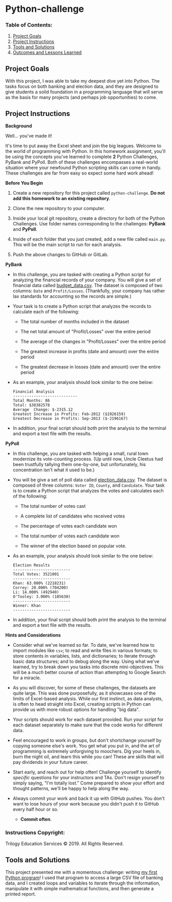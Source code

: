 
# Python-challenge
### Table of Contents:

 1. [Project Goals](#project-goals)
 2. [Project Instructions](#project-instructions)
 3. [Tools and Solutions](#tools-and-solutions)
 4. [Outcomes and Lessons Learned](#my-results)


## Project Goals
With this project, I was able to take my deepest dive yet into Python. The tasks focus on both banking and election data, and they are designed to give students a solid foundation in a programming language that will serve as the basis for many projects (and perhaps job opportunities) to come. 

## Project Instructions

**Background**

Well... you've made it!

It's time to put away the Excel sheet and join the big leagues. Welcome to the world of programming with Python. In this homework assignment, you'll be using the concepts you've learned to complete **2** Python Challenges, PyBank and PyPoll.
Both of these challenges encompasses a real-world situation where your newfound Python scripting skills can come in handy. These challenges are far from easy so expect some hard work ahead!

**Before You Begin**

1. Create a new repository for this project called `python-challenge`. **Do not add this homework to an existing repository**.

2. Clone the new repository to your computer.

3. Inside your local git repository, create a directory for both of the  Python Challenges. Use folder names corresponding to the challenges: **PyBank** and  **PyPoll**.

4. Inside of each folder that you just created, add a new file called `main.py`. This will be the main script to run for each analysis.

5. Push the above changes to GitHub or GitLab.

**PyBank**

* In this challenge, you are tasked with creating a Python script for analyzing the financial records of your company. You will give a set of financial data called [budget_data.csv](PyBank/Resources/budget_data.csv). The dataset is composed of two columns: `Date` and `Profit/Losses`. (Thankfully, your company has rather lax standards for accounting so the records are simple.)

* Your task is to create a Python script that analyzes the records to calculate each of the following:

  * The total number of months included in the dataset

  * The net total amount of "Profit/Losses" over the entire period

  * The average of the changes in "Profit/Losses" over the entire period

  * The greatest increase in profits (date and amount) over the entire period

  * The greatest decrease in losses (date and amount) over the entire period

* As an example, your analysis should look similar to the one below:

  ```text
  Financial Analysis
  ----------------------------
  Total Months: 86
  Total: $38382578
  Average  Change: $-2315.12
  Greatest Increase in Profits: Feb-2012 ($1926159)
  Greatest Decrease in Profits: Sep-2013 ($-2196167)
  ```

* In addition, your final script should both print the analysis to the terminal and export a text file with the results.

**PyPoll**

* In this challenge, you are tasked with helping a small, rural town modernize its vote-counting process. (Up until now, Uncle Cleetus had been trustfully tallying them one-by-one, but unfortunately, his concentration isn't what it used to be.)

* You will be give a set of poll data called [election_data.csv](PyPoll/Resources/election_data.csv). The dataset is composed of three columns: `Voter ID`, `County`, and `Candidate`. Your task is to create a Python script that analyzes the votes and calculates each of the following:

  * The total number of votes cast

  * A complete list of candidates who received votes

  * The percentage of votes each candidate won

  * The total number of votes each candidate won

  * The winner of the election based on popular vote.

* As an example, your analysis should look similar to the one below:

  ```text
  Election Results
  -------------------------
  Total Votes: 3521001
  -------------------------
  Khan: 63.000% (2218231)
  Correy: 20.000% (704200)
  Li: 14.000% (492940)
  O'Tooley: 3.000% (105630)
  -------------------------
  Winner: Khan
  -------------------------
  ```

* In addition, your final script should both print the analysis to the terminal and export a text file with the results.

**Hints and Considerations**

* Consider what we've learned so far. To date, we've learned how to import modules like `csv`; to read and write files in various formats; to store contents in variables, lists, and dictionaries; to iterate through basic data structures; and to debug along the way. Using what we've learned, try to break down you tasks into discrete mini-objectives. This will be a _much_ better course of action than attempting to Google Search for a miracle.

* As you will discover, for some of these challenges, the datasets are quite large. This was done purposefully, as it showcases one of the limits of Excel-based analysis. While our first instinct, as data analysts, is often to head straight into Excel, creating scripts in Python can provide us with more robust options for handling "big data".

* Your scripts should work for each dataset provided. Run your script for each dataset separately to make sure that the code works for different data.

* Feel encouraged to work in groups, but don't shortchange yourself by copying someone else's work. You get what you put in, and the art of programming is extremely unforgiving to moochers. Dig your heels in, burn the night oil, and learn this while you can! These are skills that will pay dividends in your future career.

* Start early, and reach out for help often! Challenge yourself to identify _specific_ questions for your instructors and TAs. Don't resign yourself to simply saying, "I'm totally lost." Come prepared to show your effort and thought patterns, we'll be happy to help along the way.

* Always commit your work and back it up with GitHub pushes. You don't want to lose hours of your work because you didn't push it to GitHub every half hour or so.

  * **Commit often**.

### Instructions Copyright:
Trilogy Education Services © 2019. All Rights Reserved.

## Tools and Solutions
This project presented me with a momentous challenge: writing <a href="https://github.com/sonder74/python-challenge/blob/master/**PyBank**/main.py">my first Python program</a>! I used that program to access a large CSV file of banking data, and I created loops and variables to iterate through the information, manipulate it with simple mathematical functions, and then generate a printed report.
